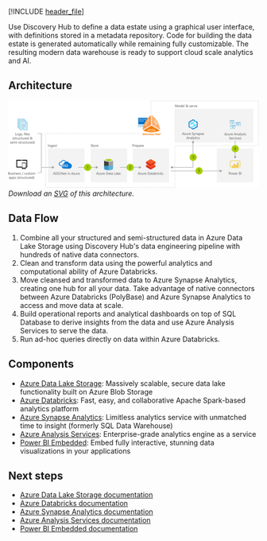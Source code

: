


[!INCLUDE [header_file](../../../includes/sol-idea-header.yml)]

Use Discovery Hub to define a data estate using a graphical user interface, with definitions stored in a metadata repository. Code for building the data estate is generated automatically while remaining fully customizable. The resulting modern data warehouse is ready to support cloud scale analytics and AI.

## Architecture

![Architecture Diagram](../media/cloud-scale-analytics-with-discovery-hub.png)
*Download an [SVG](../media/cloud-scale-analytics-with-discovery-hub.svg) of this architecture.*

## Data Flow

1. Combine all your structured and semi-structured data in Azure Data Lake Storage using Discovery Hub's data engineering pipeline with hundreds of native data connectors.
1. Clean and transform data using the powerful analytics and computational ability of Azure Databricks.
1. Move cleansed and transformed data to Azure Synapse Analytics, creating one hub for all your data. Take advantage of native connectors between Azure Databricks (PolyBase) and Azure Synapse Analytics to access and move data at scale.
1. Build operational reports and analytical dashboards on top of SQL Database to derive insights from the data and use Azure Analysis Services to serve the data.
1. Run ad-hoc queries directly on data within Azure Databricks.

## Components

* [Azure Data Lake Storage](https://azure.microsoft.com/services/storage/data-lake-storage): Massively scalable, secure data lake functionality built on Azure Blob Storage
* [Azure Databricks](https://azure.microsoft.com/services/databricks): Fast, easy, and collaborative Apache Spark-based analytics platform
* [Azure Synapse Analytics](https://azure.microsoft.com/services/synapse-analytics): Limitless analytics service with unmatched time to insight (formerly SQL Data Warehouse)
* [Azure Analysis Services](https://azure.microsoft.com/services/analysis-services): Enterprise-grade analytics engine as a service
* [Power BI Embedded](https://azure.microsoft.com/services/power-bi-embedded): Embed fully interactive, stunning data visualizations in your applications

## Next steps

* [Azure Data Lake Storage documentation](https://azure.microsoft.com/services/storage/data-lake-storage)
* [Azure Databricks documentation](https://azure.microsoft.com/services/databricks)
* [Azure Synapse Analytics documentation](https://azure.microsoft.com/services/sql-data-warehouse)
* [Azure Analysis Services documentation](https://azure.microsoft.com/services/analysis-services)
* [Power BI Embedded documentation](https://azure.microsoft.com/services/power-bi-embedded)

